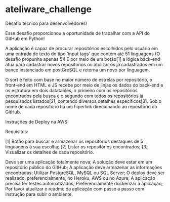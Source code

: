 # ateliware_challenge
Desafio técnico para desenvolvedores!

Esse desafio proporcionou a oportunidade de trabalhar com a API do GitHub em Python!

A aplicação é capaz de procurar repositórios escolhidos pelo usuário em uma entrada de texto do tipo 'input tags' que contém até 51 linguagens (O desafio propunha apenas 5)! E por meio de um botão[1] a lógica back-end atua para cadastrar novos repositórios ou atulizar os já cadastrados em um banco instanciado em postGreSQL e retorna um novo por linguagem. 

O sort é feito com base no maior número de estrelas por repositório, o front-end em HTML e JS recebe por meio de jinjas os dados do back-end e os estrutura em dois datatables, o primeiro com os repositórios encontrados pela busca e o segundo com todos os repositórios já pesquisados listados[2], contendo diversos detalhes específicos[3]. Sob o nome de cada repositório há um hiperlink direcionando ao repositório do GitHub.

Instruções de Deploy na AWS:

Requisitos:

[1] Botão para buscar e armazenar os repositórios destaques de 5 linguagens à sua escolha;
[2] Listar os repositórios encontrados;
[3] Visualizar os detalhes de cada repositório.

Deve ser uma aplicação totalmente nova;
A solução deve estar em um repositório público do GitHub;
A aplicação deve armazenar as informações encontradas;
Utilizar PostgreSQL, MySQL ou SQL Server;
O deploy deve ser realizado, preferencialmente, no Heroku, AWS ou no Azure;
A aplicação precisa ter testes automatizados;
Preferenciamente dockerizar a aplicação;
Por favor atualizar o readme da aplicação com passo a passo com instrução para subir o ambiente.



